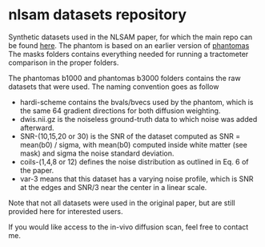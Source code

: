 # nlsam datasets repository

Synthetic datasets used in the NLSAM paper, for which the main repo can be found [here](https://github.com/samuelstjean/nlsam/).
The phantom is based on an earlier version of [phantomas](https://github.com/ecaruyer/phantomas)
The masks folders contains everything needed for running a tractometer comparison in the proper folders.

The phantomas b1000 and phantomas b3000 folders contains the raw datasets that were used. The naming convention goes as follow

+ hardi-scheme contains the bvals/bvecs used by the phantom, which is the same 64 gradient directions for both diffusion weighting.
+ dwis.nii.gz is the noiseless ground-truth data to which noise was added afterward.
+ SNR-(10,15,20 or 30) is the SNR of the dataset computed as SNR = mean(b0) / sigma, with mean(b0) computed inside white matter (see mask) and sigma the noise standard deviation.
+ coils-(1,4,8 or 12) defines the noise distribution as outlined in Eq. 6 of the paper.
+ var-3 means that this dataset has a varying noise profile, which is SNR at the edges and SNR/3 near the center in a linear scale.

Note that not all datasets were used in the original paper, but are still provided here for interested users.

If you would like access to the in-vivo diffusion scan, feel free to contact me.
